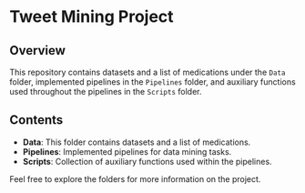 # Tweet Mining Project

## Overview

This repository contains datasets and a list of medications under the `Data` folder, implemented pipelines in the `Pipelines` folder, and auxiliary functions used throughout the pipelines in the `Scripts` folder.

## Contents

- **Data**: This folder contains datasets and a list of medications.
- **Pipelines**: Implemented pipelines for data mining tasks.
- **Scripts**: Collection of auxiliary functions used within the pipelines.

Feel free to explore the folders for more information on the project.
